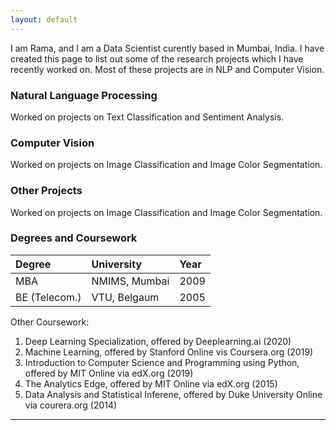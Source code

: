 ```yaml
---
layout: default
---
```


I am Rama, and I am a Data Scientist curently based in Mumbai, India. I have created this page to list out some of the research projects which I have recently worked on. Most of these projects are in NLP and Computer Vision. 

### Natural Language Processing

Worked on projects on Text Classification and Sentiment Analysis.


### Computer Vision

Worked on projects on Image Classification and Image Color Segmentation.


### Other Projects

Worked on projects on Image Classification and Image Color Segmentation.


### Degrees and Coursework

| Degree       | University        | Year |
|:-------------|:------------------|:------|
| MBA          | NMIMS, Mumbai     | 2009  |
| BE (Telecom.)| VTU, Belgaum      | 2005  |


Other Coursework:
1. Deep Learning Specialization, offered by Deeplearning.ai (2020)
2. Machine Learning, offered by Stanford Online vis Coursera.org (2019)
3. Introduction to Computer Science and Programming using Python, offered by MIT Online via edX.org (2019)
4. The Analytics Edge, offered by MIT Online via edX.org (2015)
5. Data Analysis and Statistical Inferene, offered by Duke University Online via courera.org (2014)


* * *
